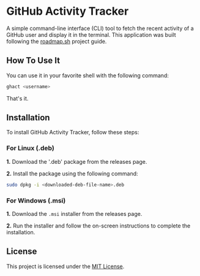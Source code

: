 # GitHub Activity Tracker

 A simple command-line interface (CLI) tool to fetch the recent activity of a GitHub user and display it in the terminal.  This application was built following the [roadmap.sh](https://roadmap.sh/projects/github-user-activity) project guide.

## How To Use It

You can use it in your favorite shell with the following command:

```bash
ghact <username>
```

That's it.

## Installation

To install GitHub Activity Tracker, follow these steps:

### For Linux (.deb)

**1.** Download the '.deb'  package from the releases page.

**2.** Install the package using the following command:

```bash
sudo dpkg -i <downloaded-deb-file-name>.deb
```

### For Windows (.msi)

**1.** Download the `.msi` installer from the releases page.

**2.** Run the installer and follow the on-screen instructions to complete the installation.

## License

This project is licensed under the [MIT License](https://mit-license.org/).
